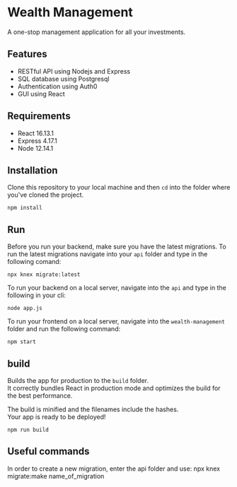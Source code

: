 # Wealth Management
A one-stop management application for all your investments.

## Features

- RESTful API using Nodejs and Express
- SQL database using Postgresql
- Authentication using Auth0
- GUI using React

## Requirements
- React 16.13.1 
- Express 4.17.1
- Node 12.14.1

## Installation
Clone this repository to your local machine and then `cd` into the folder where you've cloned the project.

    npm install

## Run 
Before you run your backend, make sure you have the latest migrations.
To run the latest migrations navigate into your `api` folder and type in the following comand:

    npx knex migrate:latest

To run your backend on a local server, navigate into the `api` and type in the following in your cli:

    node app.js

To run your frontend on a local server, navigate into the `wealth-management` folder and run the following command:

    npm start

## build
Builds the app for production to the `build` folder.<br />
It correctly bundles React in production mode and optimizes the build for the best performance.

The build is minified and the filenames include the hashes.<br />
Your app is ready to be deployed!

    npm run build


## Useful commands
In order to create a new migration, enter the api folder and use:
    npx knex migrate:make name_of_migration